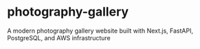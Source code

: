 # photography-gallery
A modern photography gallery website built with Next.js, FastAPI, PostgreSQL, and AWS infrastructure
